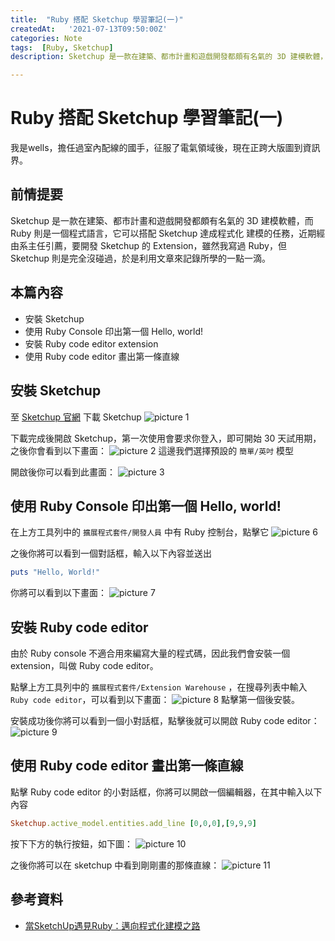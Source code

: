 ```yaml
---
title:  "Ruby 搭配 Sketchup 學習筆記(一)"
createdAt:   '2021-07-13T09:50:00Z'
categories: Note
tags:  [Ruby, Sketchup]
description: Sketchup 是一款在建築、都市計畫和遊戲開發都頗有名氣的 3D 建模軟體，而 Ruby 則是一個程式語言，它可以搭配 Sketchup 達成程式化 建模的任務，近期經由系主任引薦，要開發 Sketchup 的 Extension，雖然我寫過 Ruby，但 Sketchup 則是完全沒碰過，於是利用文章來記錄所學的一點一滴。本篇內容 1. 安裝 Sketchup 2. 使用 Ruby Console 印出第一個 Hello, world! 3. 安裝 Ruby code editor extension 4. 使用 Ruby code editor 畫出第一條直線

---
```

# Ruby 搭配 Sketchup 學習筆記(一)

我是wells，擔任過室內配線的國手，征服了電氣領域後，現在正跨大版圖到資訊界。
## 前情提要
Sketchup 是一款在建築、都市計畫和遊戲開發都頗有名氣的 3D 建模軟體，而 Ruby 則是一個程式語言，它可以搭配 Sketchup 達成程式化 建模的任務，近期經由系主任引薦，要開發 Sketchup 的 Extension，雖然我寫過 Ruby，但 Sketchup 則是完全沒碰過，於是利用文章來記錄所學的一點一滴。

## 本篇內容
- 安裝 Sketchup
- 使用 Ruby Console 印出第一個 Hello, world!
- 安裝 Ruby code editor extension
- 使用 Ruby code editor 畫出第一條直線

## 安裝 Sketchup
至 [Sketchup 官網](https://www.sketchup.com/zh-TW/try-sketchup) 下載 Sketchup
![picture 1](2021-07-13-Ruby搭配Sketchup學習筆記-ddab56e94a754e47b63c57d5844d6ee16a075cfcf2ef089afff5fefabf09e623.png)

下載完成後開啟 Sketchup，第一次使用會要求你登入，即可開始 30 天試用期，之後你會看到以下畫面：
![picture 2](2021-07-13-Ruby搭配Sketchup學習筆記-3c7612b7a08cfc2138fec51a7811cedc3e1f479c4b21bdffcc455848b14b4755.png)
這邊我們選擇預設的 `簡單/英吋` 模型

開啟後你可以看到此畫面：
![picture 3](2021-07-13-Ruby搭配Sketchup學習筆記-a256919ad900008167ddc792d34c5d2d5855d093524b1bd6ec917ecb1b24d6bc.png)

## 使用 Ruby Console 印出第一個 Hello, world!
在上方工具列中的 `擴展程式套件/開發人員` 中有 Ruby 控制台，點擊它
![picture 6](2021-07-13-Ruby搭配Sketchup學習筆記-da90a28597e4fe7254230b8a83ce0a1116b1193851b2cab1b8e367d54d67a5b4.png)

之後你將可以看到一個對話框，輸入以下內容並送出
```ruby
puts "Hello, World!"
```
你將可以看到以下畫面：
![picture 7](2021-07-13-Ruby搭配Sketchup學習筆記-8c23915bf8d8decbbb43f2cbdde3e887ae40fcb8e6c421292299d429a3aec02f.png)

## 安裝 Ruby code editor
由於 Ruby console 不適合用來編寫大量的程式碼，因此我們會安裝一個 extension，叫做 Ruby code editor。

點擊上方工具列中的 `擴展程式套件/Extension Warehouse` ，在搜尋列表中輸入 `Ruby code editor`，可以看到以下畫面：
![picture 8](2021-07-13-Ruby搭配Sketchup學習筆記-ec673e326bdfed81faa089104fb51c2594ac7bfd62bb16f148f65aa9d81cd88c.png)
點擊第一個後安裝。

安裝成功後你將可以看到一個小對話框，點擊後就可以開啟 Ruby code editor：
![picture 9](2021-07-13-Ruby搭配Sketchup學習筆記-8656ae86cbd3b1f59f9b41c0f76498bbe4e35fe20ae9d5e1e3808d5915ecd1ea.png)


## 使用 Ruby code editor 畫出第一條直線
點擊 Ruby code editor 的小對話框，你將可以開啟一個編輯器，在其中輸入以下內容
```ruby
Sketchup.active_model.entities.add_line [0,0,0],[9,9,9]
```
按下下方的執行按鈕，如下圖：
![picture 10](2021-07-13-Ruby搭配Sketchup學習筆記-164e01596587f60809ffcc6495c5df6b32f4209d25c10c2fdc3efecdde939f57.png)

之後你將可以在 sketchup 中看到剛剛畫的那條直線：
![picture 11](2021-07-13-Ruby搭配Sketchup學習筆記-2683a2613fc163479426cdde4f3065c058342b48845327a637f85b78d4214b46.png)

## 參考資料
- [當SketchUp遇見Ruby：邁向程式化建模之路](https://www.books.com.tw/products/0010683532)

